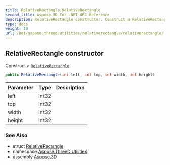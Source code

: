 ```yaml
---
title: RelativeRectangle.RelativeRectangle
second_title: Aspose.3D for .NET API Reference
description: RelativeRectangle constructor. Construct a RelativeRectangle
type: docs
weight: 10
url: /net/aspose.threed.utilities/relativerectangle/relativerectangle/
---
```

## RelativeRectangle constructor

Construct a [`RelativeRectangle`](../)

```csharp
public RelativeRectangle(int left, int top, int width, int height)
```

| Parameter | Type | Description |
| --- | --- | --- |
| left | Int32 |  |
| top | Int32 |  |
| width | Int32 |  |
| height | Int32 |  |

### See Also

* struct [RelativeRectangle](../)
* namespace [Aspose.ThreeD.Utilities](../../relativerectangle/)
* assembly [Aspose.3D](../../../)


